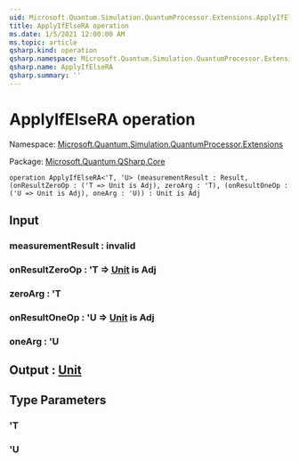 ```yaml
---
uid: Microsoft.Quantum.Simulation.QuantumProcessor.Extensions.ApplyIfElseRA
title: ApplyIfElseRA operation
ms.date: 1/5/2021 12:00:00 AM
ms.topic: article
qsharp.kind: operation
qsharp.namespace: Microsoft.Quantum.Simulation.QuantumProcessor.Extensions
qsharp.name: ApplyIfElseRA
qsharp.summary: ''
---
```


# ApplyIfElseRA operation

Namespace: [Microsoft.Quantum.Simulation.QuantumProcessor.Extensions](xref:Microsoft.Quantum.Simulation.QuantumProcessor.Extensions)

Package: [Microsoft.Quantum.QSharp.Core](https://nuget.org/packages/Microsoft.Quantum.QSharp.Core)




```qsharp
operation ApplyIfElseRA<'T, 'U> (measurementResult : Result, (onResultZeroOp : ('T => Unit is Adj), zeroArg : 'T), (onResultOneOp : ('U => Unit is Adj), oneArg : 'U)) : Unit is Adj
```


## Input

### measurementResult : __invalid<Result>__




### onResultZeroOp : 'T => [Unit](xref:microsoft.quantum.lang-ref.unit)  is Adj




### zeroArg : 'T




### onResultOneOp : 'U => [Unit](xref:microsoft.quantum.lang-ref.unit)  is Adj




### oneArg : 'U





## Output : [Unit](xref:microsoft.quantum.lang-ref.unit)



## Type Parameters

### 'T


### 'U

